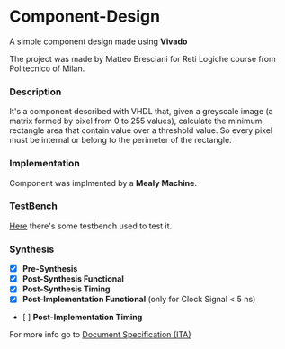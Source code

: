 # Component-Design 
A simple component design made using **Vivado**

The project was made by Matteo Bresciani for Reti Logiche course from Politecnico of Milan.

### Description 
It's a component described with VHDL that, given a greyscale image (a matrix formed by pixel from 0 to 255 values), calculate the minimum rectangle area that contain value over a threshold value.
So every pixel must be internal or belong to the perimeter of the rectangle.

### Implementation 
Component was implmented by a **Mealy Machine**. 

### TestBench
[Here](https://github.com/bresc19/Component-Design-/tree/master/TestBench) there's some testbench used to test it.

### Synthesis
- [x] **Pre-Synthesis**
- [x] **Post-Synthesis Functional**
- [x] **Post-Synthesis Timing**
- [x] **Post-Implementation Functional** (only for Clock Signal < 5 ns)
- [ ] **Post-Implementation Timing** 


For more info go to  [Document Specification (ITA)](https://github.com/bresc19/Component-Design-/blob/master/Info.pdf)
